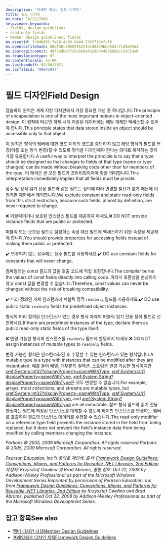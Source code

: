 ```yaml
---
description: '자세한 정보: 필드 디자인'
title: 필드 디자인
ms.date: 10/22/2008
helpviewer_keywords:
- fields, design guidelines
- read-only fields
- member design guidelines, fields
ms.assetid: 7cb4b0f3-7a10-4c93-b84d-733f7134fcf8
ms.openlocfilehash: 88df60c3050035221dc65429bbd543c71d5d69b3
ms.sourcegitcommit: ddf7edb67715a5b9a45e3dd44536dabc153c1de0
ms.translationtype: HT
ms.contentlocale: ko-KR
ms.lasthandoff: 02/06/2021
ms.locfileid: "99642047"
---
```

# <a name="field-design"></a><span data-ttu-id="c9358-103">필드 디자인</span><span class="sxs-lookup"><span data-stu-id="c9358-103">Field Design</span></span>

<span data-ttu-id="c9358-104">캡슐화의 원칙은 개체 지향 디자인에서 가장 중요한 개념 중 하나입니다.</span><span class="sxs-lookup"><span data-stu-id="c9358-104">The principle of encapsulation is one of the most important notions in object-oriented design.</span></span> <span data-ttu-id="c9358-105">이 원칙에 따르면 개체 내에 저장된 데이터에는 해당 개체만 액세스할 수 있어야 합니다.</span><span class="sxs-lookup"><span data-stu-id="c9358-105">This principle states that data stored inside an object should be accessible only to that object.</span></span>

 <span data-ttu-id="c9358-106">이 원칙은 형식의 멤버에 대한 코드 이외의 코드를 중단하지 않고 해당 형식의 필드를 변경(이름 또는 형식 변경)할 수 있도록 형식을 디자인해야 한다는 의미로 해석하는 것이 가장 유용합니다.</span><span class="sxs-lookup"><span data-stu-id="c9358-106">A useful way to interpret the principle is to say that a type should be designed so that changes to fields of that type (name or type changes) can be made without breaking code other than for members of the type.</span></span> <span data-ttu-id="c9358-107">이 해석은 곧 모든 필드가 프라이빗이어야 함을 의미합니다.</span><span class="sxs-lookup"><span data-stu-id="c9358-107">This interpretation immediately implies that all fields must be private.</span></span>

 <span data-ttu-id="c9358-108">상수 및 정적 읽기 전용 필드와 같은 필드는 정의에 따라 변경할 필요가 없기 때문에 이 엄격한 제한에서 제외합니다.</span><span class="sxs-lookup"><span data-stu-id="c9358-108">We exclude constant and static read-only fields from this strict restriction, because such fields, almost by definition, are never required to change.</span></span>

 <span data-ttu-id="c9358-109">❌ 퍼블릭이거나 보호된 인스턴스 필드를 제공하지 마세요.</span><span class="sxs-lookup"><span data-stu-id="c9358-109">❌ DO NOT provide instance fields that are public or protected.</span></span>

 <span data-ttu-id="c9358-110">퍼블릭 또는 보호된 필드로 설정하는 속성 대신 필드에 액세스하기 위한 속성을 제공해야 합니다.</span><span class="sxs-lookup"><span data-stu-id="c9358-110">You should provide properties for accessing fields instead of making them public or protected.</span></span>

 <span data-ttu-id="c9358-111">✔️ 변경되지 않는 상수에는 상수 필드를 사용하세요.</span><span class="sxs-lookup"><span data-stu-id="c9358-111">✔️ DO use constant fields for constants that will never change.</span></span>

 <span data-ttu-id="c9358-112">컴파일러는 const 필드의 값을 호출 코드에 직접 포함합니다.</span><span class="sxs-lookup"><span data-stu-id="c9358-112">The compiler burns the values of const fields directly into calling code.</span></span> <span data-ttu-id="c9358-113">따라서 호환성을 손상하지 않고 const 값을 변경할 수 없습니다.</span><span class="sxs-lookup"><span data-stu-id="c9358-113">Therefore, const values can never be changed without the risk of breaking compatibility.</span></span>

 <span data-ttu-id="c9358-114">✔️ 미리 정의된 개체 인스턴스에 퍼블릭 정적 `readonly` 필드를 사용하세요.</span><span class="sxs-lookup"><span data-stu-id="c9358-114">✔️ DO use public static `readonly` fields for predefined object instances.</span></span>

 <span data-ttu-id="c9358-115">형식의 미리 정의된 인스턴스가 있는 경우 형식 자체의 퍼블릭 읽기 전용 정적 필드로 선언하세요.</span><span class="sxs-lookup"><span data-stu-id="c9358-115">If there are predefined instances of the type, declare them as public read-only static fields of the type itself.</span></span>

 <span data-ttu-id="c9358-116">❌ 변경 가능한 형식의 인스턴스를 `readonly` 필드에 할당하지 마세요.</span><span class="sxs-lookup"><span data-stu-id="c9358-116">❌ DO NOT assign instances of mutable types to `readonly` fields.</span></span>

 <span data-ttu-id="c9358-117">변경 가능한 형식은 인스턴스화된 후 수정할 수 있는 인스턴스가 있는 형식입니다.</span><span class="sxs-lookup"><span data-stu-id="c9358-117">A mutable type is a type with instances that can be modified after they are instantiated.</span></span> <span data-ttu-id="c9358-118">예를 들어 배열, 대부분의 컬렉션, 스트림은 변경 가능한 형식이지만 <xref:System.Int32?displayProperty=nameWithType>, <xref:System.Uri?displayProperty=nameWithType>, <xref:System.String?displayProperty=nameWithType>은 모두 변경할 수 없습니다.</span><span class="sxs-lookup"><span data-stu-id="c9358-118">For example, arrays, most collections, and streams are mutable types, but <xref:System.Int32?displayProperty=nameWithType>, <xref:System.Uri?displayProperty=nameWithType>, and <xref:System.String?displayProperty=nameWithType> are all immutable.</span></span> <span data-ttu-id="c9358-119">참조 형식 필드의 읽기 전용 한정자는 필드에 저장된 인스턴스를 대체할 수 없도록 하지만 인스턴스를 변경하는 멤버를 호출하여 필드의 인스턴스 데이터를 수정할 수 있습니다.</span><span class="sxs-lookup"><span data-stu-id="c9358-119">The read-only modifier on a reference type field prevents the instance stored in the field from being replaced, but it does not prevent the field’s instance data from being modified by calling members changing the instance.</span></span>

 <span data-ttu-id="c9358-120">*Portions © 2005, 2009 Microsoft Corporation. All rights reserved.*</span><span class="sxs-lookup"><span data-stu-id="c9358-120">*Portions © 2005, 2009 Microsoft Corporation. All rights reserved.*</span></span>

 <span data-ttu-id="c9358-121">*Pearson Education, Inc의 동의로 재인쇄. 출처: [Framework Design Guidelines: Conventions, Idioms, and Patterns for Reusable .NET Libraries, 2nd Edition](https://www.informit.com/store/framework-design-guidelines-conventions-idioms-and-9780321545619) 작성자: Krzysztof Cwalina 및 Brad Abrams, 출판 정보: Oct 22, 2008 by Addison-Wesley Professional as part of the Microsoft Windows Development Series.*</span><span class="sxs-lookup"><span data-stu-id="c9358-121">*Reprinted by permission of Pearson Education, Inc. from [Framework Design Guidelines: Conventions, Idioms, and Patterns for Reusable .NET Libraries, 2nd Edition](https://www.informit.com/store/framework-design-guidelines-conventions-idioms-and-9780321545619) by Krzysztof Cwalina and Brad Abrams, published Oct 22, 2008 by Addison-Wesley Professional as part of the Microsoft Windows Development Series.*</span></span>

## <a name="see-also"></a><span data-ttu-id="c9358-122">참고 항목</span><span class="sxs-lookup"><span data-stu-id="c9358-122">See also</span></span>

- [<span data-ttu-id="c9358-123">멤버 디자인 지침</span><span class="sxs-lookup"><span data-stu-id="c9358-123">Member Design Guidelines</span></span>](member.md)
- [<span data-ttu-id="c9358-124">프레임워크 디자인 지침</span><span class="sxs-lookup"><span data-stu-id="c9358-124">Framework Design Guidelines</span></span>](index.md)
